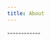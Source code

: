 ```yaml
---
title: About
---
```


<script src="https://www.hackthebox.eu/badge/61547"></script> ------------<script src="https://tryhackme.com/badge/151617"></script>



